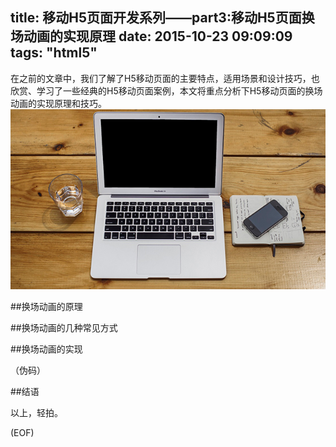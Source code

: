 title: 移动H5页面开发系列——part3:移动H5页面换场动画的实现原理
date: 2015-10-23 09:09:09
tags: "html5"
---
在之前的文章中，我们了解了H5移动页面的主要特点，适用场景和设计技巧，也欣赏、学习了一些经典的H5移动页面案例，本文将重点分析下H5移动页面的换场动画的实现原理和技巧。
![genie.github.io](/assets/57.png)
<!--more--> 

##换场动画的原理


##换场动画的几种常见方式


##换场动画的实现

（伪码）


##结语


以上，轻拍。

(EOF)
